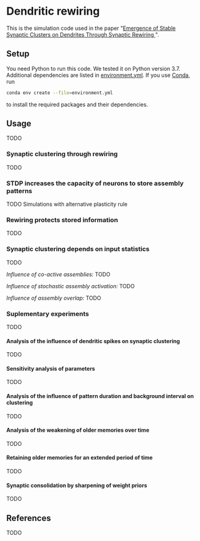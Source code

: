 # Dendritic rewiring
This is the simulation code used in the paper "[Emergence of Stable Synaptic Clusters on Dendrites Through Synaptic
Rewiring ](https://www.frontiersin.org/articles/10.3389/fncom.2020.00057)".

## Setup
You need Python to run this code. We tested it on Python version 3.7. Additional dependencies are listed in
[environment.yml](environment.yml). If you use [Conda](https://docs.conda.io/en/latest/), run

```bash
conda env create --file=environment.yml
```

to install the required packages and their dependencies.

## Usage
TODO

### Synaptic clustering through rewiring
TODO

### STDP increases the capacity of neurons to store assembly patterns
TODO
Simulations with alternative plasticity rule

### Rewiring protects stored information
TODO

### Synaptic clustering depends on input statistics
TODO

*Influence of co-active assemblies:* TODO

*Influence of stochastic assembly activation:* TODO

*Influence of assembly overlap:* TODO

### Suplementary experiments
TODO

#### Analysis of the influence of dendritic spikes on synaptic clustering
TODO

#### Sensitivity analysis of parameters
TODO

#### Analysis of the influence of pattern duration and background interval on clustering
TODO

#### Analysis of the weakening of older memories over time
TODO

#### Retaining older memories for an extended period of time
TODO

#### Synaptic consolidation by sharpening of weight priors
TODO

## References
TODO
